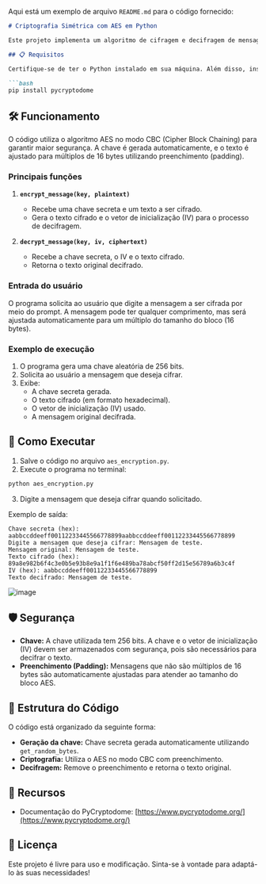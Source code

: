 Aqui está um exemplo de arquivo `README.md` para o código fornecido:

```markdown
# Criptografia Simétrica com AES em Python

Este projeto implementa um algoritmo de cifragem e decifragem de mensagens utilizando o AES (Advanced Encryption Standard), um padrão amplamente utilizado para criptografia simétrica. O programa recebe uma mensagem diretamente do usuário, cifra utilizando uma chave gerada aleatoriamente e, em seguida, decifra a mensagem para demonstrar o funcionamento do algoritmo.

## 📋 Requisitos

Certifique-se de ter o Python instalado em sua máquina. Além disso, instale a biblioteca `pycryptodome`, que é utilizada para a implementação do AES. Para instalá-la, execute:

```bash
pip install pycryptodome
```

## 🛠️ Funcionamento

O código utiliza o algoritmo AES no modo CBC (Cipher Block Chaining) para garantir maior segurança. A chave é gerada automaticamente, e o texto é ajustado para múltiplos de 16 bytes utilizando preenchimento (padding).

### Principais funções

1. **`encrypt_message(key, plaintext)`**
   - Recebe uma chave secreta e um texto a ser cifrado.
   - Gera o texto cifrado e o vetor de inicialização (IV) para o processo de decifragem.

2. **`decrypt_message(key, iv, ciphertext)`**
   - Recebe a chave secreta, o IV e o texto cifrado.
   - Retorna o texto original decifrado.

### Entrada do usuário

O programa solicita ao usuário que digite a mensagem a ser cifrada por meio do prompt. A mensagem pode ter qualquer comprimento, mas será ajustada automaticamente para um múltiplo do tamanho do bloco (16 bytes).

### Exemplo de execução

1. O programa gera uma chave aleatória de 256 bits.
2. Solicita ao usuário a mensagem que deseja cifrar.
3. Exibe:
   - A chave secreta gerada.
   - O texto cifrado (em formato hexadecimal).
   - O vetor de inicialização (IV) usado.
   - A mensagem original decifrada.

## 🚀 Como Executar

1. Salve o código no arquivo `aes_encryption.py`.
2. Execute o programa no terminal:

```bash
python aes_encryption.py
```

3. Digite a mensagem que deseja cifrar quando solicitado.

Exemplo de saída:

```
Chave secreta (hex): aabbccddeeff00112233445566778899aabbccddeeff00112233445566778899
Digite a mensagem que deseja cifrar: Mensagem de teste.
Mensagem original: Mensagem de teste.
Texto cifrado (hex): 89a8e982b6f4c3e0b5e93b8e9a1f1f6e489ba78abcf50ff2d15e56789a6b3c4f
IV (hex): aabbccddeeff00112233445566778899
Texto decifrado: Mensagem de teste.
```
![image](https://github.com/user-attachments/assets/faf538f8-2db4-42b4-98c4-39cd9df60140)


## 🛡️ Segurança

- **Chave:** A chave utilizada tem 256 bits. A chave e o vetor de inicialização (IV) devem ser armazenados com segurança, pois são necessários para decifrar o texto.
- **Preenchimento (Padding):** Mensagens que não são múltiplos de 16 bytes são automaticamente ajustadas para atender ao tamanho do bloco AES.

## 📂 Estrutura do Código

O código está organizado da seguinte forma:

- **Geração da chave:** Chave secreta gerada automaticamente utilizando `get_random_bytes`.
- **Criptografia:** Utiliza o AES no modo CBC com preenchimento.
- **Decifragem:** Remove o preenchimento e retorna o texto original.

## 🔗 Recursos

- Documentação do PyCryptodome: [https://www.pycryptodome.org/](https://www.pycryptodome.org/)

## 📝 Licença

Este projeto é livre para uso e modificação. Sinta-se à vontade para adaptá-lo às suas necessidades!
```
